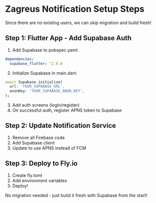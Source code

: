 # Zagreus Notification Setup Steps

Since there are no existing users, we can skip migration and build fresh!

## Step 1: Flutter App - Add Supabase Auth

1. Add Supabase to pubspec.yaml:
```yaml
dependencies:
  supabase_flutter: ^2.0.0
```

2. Initialize Supabase in main.dart:
```dart
await Supabase.initialize(
  url: 'YOUR_SUPABASE_URL',
  anonKey: 'YOUR_SUPABASE_ANON_KEY',
);
```

3. Add auth screens (login/register)
4. On successful auth, register APNS token to Supabase

## Step 2: Update Notification Service

1. Remove all Firebase code
2. Add Supabase client
3. Update to use APNS instead of FCM

## Step 3: Deploy to Fly.io

1. Create fly.toml
2. Add environment variables
3. Deploy!

No migration needed - just build it fresh with Supabase from the start!